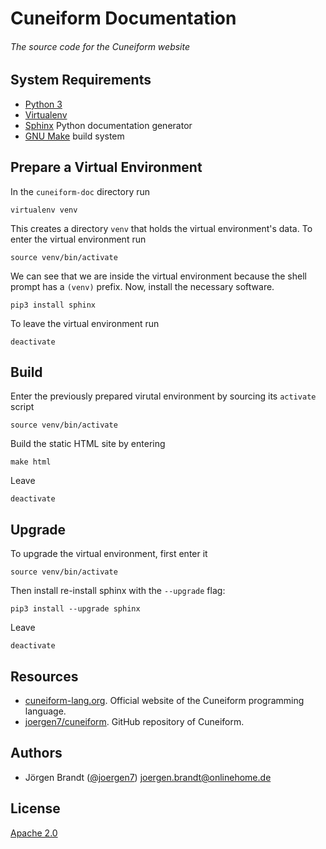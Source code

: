 # Cuneiform Documentation

###### The source code for the Cuneiform website

## System Requirements

- [Python 3](https://www.python.org/)
- [Virtualenv](https://virtualenv.pypa.io/)
- [Sphinx](https://www.sphinx-doc.org/en/master/) Python documentation generator
- [GNU Make](https://www.gnu.org/software/make/) build system

## Prepare a Virtual Environment

In the `cuneiform-doc` directory run

    virtualenv venv

This creates a directory `venv` that holds the virtual environment's data. To enter the virtual environment run

    source venv/bin/activate

We can see that we are inside the virtual environment because the shell prompt has a `(venv)` prefix. Now, install the necessary software.

    pip3 install sphinx

To leave the virtual environment run

    deactivate
	
## Build

Enter the previously prepared virutal environment by sourcing its `activate` script

    source venv/bin/activate
	
Build the static HTML site by entering

    make html
	
Leave

	deactivate
	
## Upgrade

To upgrade the virtual environment, first enter it

	source venv/bin/activate
	
Then install re-install sphinx with the `--upgrade` flag:

	pip3 install --upgrade sphinx
	
Leave

	deactivate

## Resources

- [cuneiform-lang.org](https://www.cuneiform-lang.org/). Official website of the Cuneiform programming language.
- [joergen7/cuneiform](https://github.com/joergen7/cuneiform). GitHub repository of Cuneiform.

## Authors

- Jörgen Brandt ([@joergen7](https://github.com/joergen7/)) [joergen.brandt@onlinehome.de](mailto:joergen.brandt@onlinehome.de)

## License

[Apache 2.0](https://www.apache.org/licenses/LICENSE-2.0.html)
